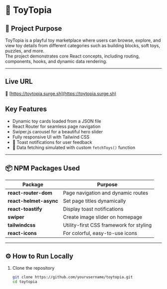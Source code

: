 # 🧸 ToyTopia

## 📘 Project Purpose
ToyTopia is a playful toy marketplace where users can browse, explore, and view toy details from different categories such as building blocks, soft toys, puzzles, and more.  
The project demonstrates core React concepts, including routing, components, hooks, and dynamic data rendering.

---

##  Live URL
🔗 [https://toytopia.surge.sh](https://toytopia.surge.sh)


## Key Features
-  Dynamic toy cards loaded from a JSON file  
-  React Router for seamless page navigation  
-  Swiper.js carousel for a beautiful hero slider  
-  Fully responsive UI with Tailwind CSS  
- 💬 Toast notifications for user feedback  
- 🧠 Data fetching simulated with custom `fetchToys()` function  

---

## 📦 NPM Packages Used
| Package | Purpose |
|----------|----------|
| **react-router-dom** | Page navigation and dynamic routes |
| **react-helmet-async** | Set page titles dynamically |
| **react-toastify** | Display toast notifications |
| **swiper** | Create image slider on homepage |
| **tailwindcss** | Utility-first CSS framework for styling |
| **react-icons** | For colorful, easy-to-use icons |

---

## ⚙️ How to Run Locally
1. Clone the repository  
   ```bash
   git clone https://github.com/yourusername/toytopia.git
   cd toytopia

